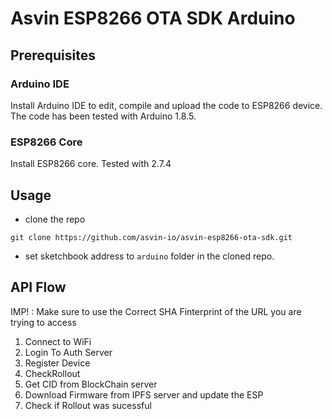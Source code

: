 # Asvin ESP8266 OTA SDK Arduino

## Prerequisites

### Arduino IDE

Install Arduino IDE to edit, compile and upload the code to ESP8266 device. The code has been tested with Arduino 1.8.5.

### ESP8266 Core

Install ESP8266 core. Tested with 2.7.4

## Usage

- clone the repo

```
git clone https://github.com/asvin-io/asvin-esp8266-ota-sdk.git
```

- set sketchbook address to `arduino` folder in the cloned repo.

## API Flow

IMP! : Make sure to use the Correct SHA Finterprint of the URL you are trying to access

1. Connect to WiFi
2. Login To Auth Server
3. Register Device
4. CheckRollout
5. Get CID from BlockChain server
6. Download Firmware from IPFS server and update the ESP
7. Check if Rollout was sucessful

